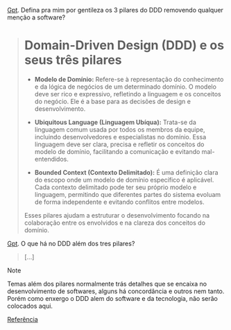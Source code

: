 [Gpt](https://chatgpt.com/). Defina pra mim por gentileza os 3 pilares do DDD removendo qualquer menção a software?

># Domain-Driven Design (DDD) e os seus três pilares
>
>- **Modelo de Domínio:** Refere-se à representação do conhecimento e da lógica de negócios de um determinado domínio. O modelo deve ser rico e expressivo, refletindo a linguagem e os conceitos do negócio. Ele é a base para as decisões de design e desenvolvimento.
>
>- **Ubiquitous Language (Linguagem Ubíqua):** Trata-se da linguagem comum usada por todos os membros da equipe, incluindo desenvolvedores e especialistas no domínio. Essa linguagem deve ser clara, precisa e refletir os conceitos do modelo de domínio, facilitando a comunicação e evitando mal-entendidos.
>
>- **Bounded Context (Contexto Delimitado):** É uma definição clara do escopo onde um modelo de domínio específico é aplicável. Cada contexto delimitado pode ter seu próprio modelo e linguagem, permitindo que diferentes partes do sistema evoluam de forma independente e evitando conflitos entre modelos.
>
>Esses pilares ajudam a estruturar o desenvolvimento focando na colaboração entre os envolvidos e na clareza dos conceitos do domínio.

[Gpt](https://chatgpt.com/). O que há no DDD além dos tres pilares?

>[...]

> [!NOTE]
>
> Temas além dos pilares normalmente trás detalhes que se encaixa no desenvolvimento de softwares, alguns há concordância e outros nem tanto. Porém como enxergo o DDD alem do software e da tecnologia, não serão colocados aqui.

[Referência](https://www.domainlanguage.com/ddd/)